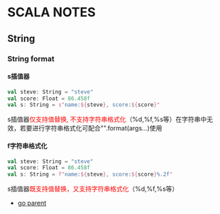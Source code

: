 # SCALA NOTES
## String
### String format
#### s插值器
```scala
val steve: String = "steve"
val score: Float = 86.458f
val s: String = s"name:${steve}, score:${score}"
```
s插值器<font color="red">仅支持值替换, 不支持字符串格式化</font>（%d,%f,%s等）在字符串中无  
效，若要进行字符串格式化可配合"".format(args...)使用
#### f字符串格式化
```scala
val steve: String = "steve"
val score: Float = 86.458f
val s: String = f"name:${steve}, score:${score}%.2f"
```
s插值器<font color="red">既支持值替换，又支持字符串格式化</font>（%d,%f,%s等）  


* [go parent](scalanotes-home.md)